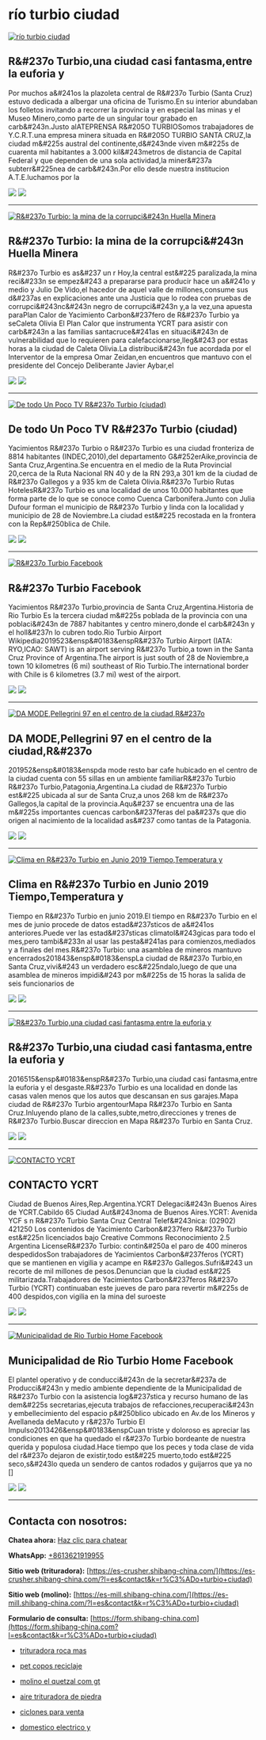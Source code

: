# río turbio ciudad

<a href="https://swt.shibang-china.com/?l=es&img&k=r%C3%ADo+turbio+ciudad" target="_blank">![río turbio ciudad](http://static.shibang-china.com/all-800x300/760.jpg)</a>

## R&#237o Turbio,una ciudad casi fantasma,entre la euforia y
Por muchos a&#241os la plazoleta central de R&#237o Turbio (Santa Cruz) estuvo dedicada a albergar una oficina de Turismo.En su interior abundaban los folletos invitando a recorrer la provincia y en especial las minas y el Museo Minero,como parte de un singular tour grabado en carb&#243n.Justo alATEPRENSA R&#205O TURBIOSomos trabajadores de Y.C.R.T.una empresa minera situada en R&#205O TURBIO SANTA CRUZ,la ciudad m&#225s austral del continente,d&#243nde viven m&#225s de cuarenta mil habitantes a 3.000 kil&#243metros de distancia de Capital Federal y que dependen de una sola actividad,la miner&#237a subterr&#225nea de carb&#243n.Por ello desde nuestra institucion A.T.E.luchamos por la


<a href="https://whatsapp.shibangsoft.com/WhatsApp.php" target="_blank" title="WhatsApp">![](http://static.shibang-china.com/icon/whatsapp.png)</a> <a href="https://swt.shibang-china.com/?l=es&icon&k=r%C3%ADo+turbio+ciudad" target="_blank">![](http://static.shibang-china.com/icon/chat-es.png)</a>

---

<a href="https://swt.shibang-china.com/?l=es&img&k=r%C3%ADo+turbio+ciudad" target="_blank">![R&#237o Turbio: la mina de la corrupci&#243n Huella Minera](http://static.shibang-china.com/all-800x300/1259.jpg)</a>

## R&#237o Turbio: la mina de la corrupci&#243n Huella Minera
R&#237o Turbio es as&#237 un r Hoy,la central est&#225 paralizada,la mina reci&#233n se empez&#243 a prepararse para producir hace un a&#241o y medio y Julio De Vido,el hacedor de aquel valle de millones,consume sus d&#237as en explicaciones ante una Justicia que lo rodea con pruebas de corrupci&#243nc&#243n negro de corrupci&#243n y,a la vez,una apuesta paraPlan Calor de Yacimiento Carbon&#237fero de R&#237o Turbio ya seCaleta Olivia El Plan Calor que instrumenta YCRT para asistir con carb&#243n a las familias santacruce&#241as en situaci&#243n de vulnerabilidad que lo requieren para calefaccionarse,lleg&#243 por estas horas a la ciudad de Caleta Olivia.La distribuci&#243n fue acordada por el Interventor de la empresa Omar Zeidan,en encuentros que mantuvo con el presidente del Concejo Deliberante Javier Aybar,el


<a href="https://whatsapp.shibangsoft.com/WhatsApp.php" target="_blank" title="WhatsApp">![](http://static.shibang-china.com/icon/whatsapp.png)</a> <a href="https://swt.shibang-china.com/?l=es&icon&k=r%C3%ADo+turbio+ciudad" target="_blank">![](http://static.shibang-china.com/icon/chat-es.png)</a>

---

<a href="https://swt.shibang-china.com/?l=es&img&k=r%C3%ADo+turbio+ciudad" target="_blank">![De todo Un Poco TV R&#237o Turbio (ciudad)](http://static.shibang-china.com/all-800x300/1335.jpg)</a>

## De todo Un Poco TV R&#237o Turbio (ciudad)
Yacimientos R&#237o Turbio o R&#237o Turbio es una ciudad fronteriza de 8814 habitantes (INDEC,2010),del departamento G&#252erAike,provincia de Santa Cruz,Argentina.Se encuentra en el medio de la Ruta Provincial 20,cerca de la Ruta Nacional RN 40 y de la RN 293,a 301 km de la ciudad de R&#237o Gallegos y a 935 km de Caleta Olivia.R&#237o Turbio Rutas HotelesR&#237o Turbio es una localidad de unos 10.000 habitantes que forma parte de lo que se conoce como Cuenca Carbonifera.Junto con Julia Dufour forman el municipio de R&#237o Turbio y linda con la localidad y municipio de 28 de Noviembre.La ciudad est&#225 recostada en la frontera con la Rep&#250blica de Chile.


<a href="https://whatsapp.shibangsoft.com/WhatsApp.php" target="_blank" title="WhatsApp">![](http://static.shibang-china.com/icon/whatsapp.png)</a> <a href="https://swt.shibang-china.com/?l=es&icon&k=r%C3%ADo+turbio+ciudad" target="_blank">![](http://static.shibang-china.com/icon/chat-es.png)</a>

---

<a href="https://swt.shibang-china.com/?l=es&img&k=r%C3%ADo+turbio+ciudad" target="_blank">![R&#237o Turbio Facebook](http://static.shibang-china.com/all-800x300/513.jpg)</a>

## R&#237o Turbio Facebook
Yacimientos R&#237o Turbio,provincia de Santa Cruz,Argentina.Historia de Rio Turbio Es la tercera ciudad m&#225s poblada de la provincia con una poblaci&#243n de 7887 habitantes y centro minero,donde el carb&#243n y el holl&#237n lo cubren todo.Rio Turbio Airport Wikipedia2019523&ensp&#0183&enspR&#237o Turbio Airport (IATA: RYO,ICAO: SAWT) is an airport serving R&#237o Turbio,a town in the Santa Cruz Province of Argentina.The airport is just south of 28 de Noviembre,a town 10 kilometres (6 mi) southeast of Rio Turbio.The international border with Chile is 6 kilometres (3.7 mi) west of the airport.


<a href="https://whatsapp.shibangsoft.com/WhatsApp.php" target="_blank" title="WhatsApp">![](http://static.shibang-china.com/icon/whatsapp.png)</a> <a href="https://swt.shibang-china.com/?l=es&icon&k=r%C3%ADo+turbio+ciudad" target="_blank">![](http://static.shibang-china.com/icon/chat-es.png)</a>

---

<a href="https://swt.shibang-china.com/?l=es&img&k=r%C3%ADo+turbio+ciudad" target="_blank">![DA MODE,Pellegrini 97 en el centro de la ciudad,R&#237o](http://static.shibang-china.com/all-800x300/316.jpg)</a>

## DA MODE,Pellegrini 97 en el centro de la ciudad,R&#237o
201952&ensp&#0183&enspda mode resto bar cafe hubicado en el centro de la ciudad cuenta con 55 sillas en un ambiente familiarR&#237o Turbio R&#237o Turbio,Patagonia,Argentina.La ciudad de R&#237o Turbio est&#225 ubicada al sur de Santa Cruz,a unos 268 km de R&#237o Gallegos,la capital de la provincia.Aqu&#237 se encuentra una de las m&#225s importantes cuencas carbon&#237feras del pa&#237s que dio origen al nacimiento de la localidad as&#237 como tantas de la Patagonia.


<a href="https://whatsapp.shibangsoft.com/WhatsApp.php" target="_blank" title="WhatsApp">![](http://static.shibang-china.com/icon/whatsapp.png)</a> <a href="https://swt.shibang-china.com/?l=es&icon&k=r%C3%ADo+turbio+ciudad" target="_blank">![](http://static.shibang-china.com/icon/chat-es.png)</a>

---

<a href="https://swt.shibang-china.com/?l=es&img&k=r%C3%ADo+turbio+ciudad" target="_blank">![Clima en R&#237o Turbio en Junio 2019 Tiempo,Temperatura y](http://static.shibang-china.com/all-800x300/1189.jpg)</a>

## Clima en R&#237o Turbio en Junio 2019 Tiempo,Temperatura y
Tiempo en R&#237o Turbio en junio 2019.El tiempo en R&#237o Turbio en el mes de junio procede de datos estad&#237sticos de a&#241os anteriores.Puede ver las estad&#237sticas climatol&#243gicas para todo el mes,pero tambi&#233n al usar las pesta&#241as para comienzos,mediados y a finales del mes.R&#237o Turbio: una asamblea de mineros mantuvo encerrados201843&ensp&#0183&enspLa ciudad de R&#237o Turbio,en Santa Cruz,vivi&#243 un verdadero esc&#225ndalo,luego de que una asamblea de mineros impidi&#243 por m&#225s de 15 horas la salida de seis funcionarios de


<a href="https://whatsapp.shibangsoft.com/WhatsApp.php" target="_blank" title="WhatsApp">![](http://static.shibang-china.com/icon/whatsapp.png)</a> <a href="https://swt.shibang-china.com/?l=es&icon&k=r%C3%ADo+turbio+ciudad" target="_blank">![](http://static.shibang-china.com/icon/chat-es.png)</a>

---

<a href="https://swt.shibang-china.com/?l=es&img&k=r%C3%ADo+turbio+ciudad" target="_blank">![R&#237o Turbio,una ciudad casi fantasma,entre la euforia y](http://static.shibang-china.com/all-800x300/1456.jpg)</a>

## R&#237o Turbio,una ciudad casi fantasma,entre la euforia y
2016515&ensp&#0183&enspR&#237o Turbio,una ciudad casi fantasma,entre la euforia y el desgaste.R&#237o Turbio es una localidad en donde las casas valen menos que los autos que descansan en sus garajes.Mapa ciudad de R&#237o Turbio argentourMapa R&#237o Turbio en Santa Cruz.Inluyendo plano de la calles,subte,metro,direcciones y trenes de R&#237o Turbio.Buscar direccion en Mapa R&#237o Turbio en Santa Cruz.


<a href="https://whatsapp.shibangsoft.com/WhatsApp.php" target="_blank" title="WhatsApp">![](http://static.shibang-china.com/icon/whatsapp.png)</a> <a href="https://swt.shibang-china.com/?l=es&icon&k=r%C3%ADo+turbio+ciudad" target="_blank">![](http://static.shibang-china.com/icon/chat-es.png)</a>

---

<a href="https://swt.shibang-china.com/?l=es&img&k=r%C3%ADo+turbio+ciudad" target="_blank">![CONTACTO YCRT](http://static.shibang-china.com/all-800x300/326.jpg)</a>

## CONTACTO YCRT
Ciudad de Buenos Aires,Rep.Argentina.YCRT Delegaci&#243n Buenos Aires de YCRT.Cabildo 65 Ciudad Aut&#243noma de Buenos Aires.YCRT: Avenida YCF s n R&#237o Turbio Santa Cruz Central Telef&#243nica: (02902) 421250 Los contenidos de Yacimiento Carbon&#237fero R&#237o Turbio est&#225n licenciados bajo Creative Commons Reconocimiento 2.5 Argentina LicenseR&#237o Turbio: contin&#250a el paro de 400 mineros despedidosSon trabajadores de Yacimientos Carbon&#237feros (YCRT) que se mantienen en vigilia y acampe en R&#237o Gallegos.Sufri&#243 un recorte de mil millones de pesos.Denuncian que la ciudad est&#225 militarizada.Trabajadores de Yacimientos Carbon&#237feros R&#237o Turbio (YCRT) continuaban este jueves de paro para revertir m&#225s de 400 despidos,con vigilia en la mina del suroeste


<a href="https://whatsapp.shibangsoft.com/WhatsApp.php" target="_blank" title="WhatsApp">![](http://static.shibang-china.com/icon/whatsapp.png)</a> <a href="https://swt.shibang-china.com/?l=es&icon&k=r%C3%ADo+turbio+ciudad" target="_blank">![](http://static.shibang-china.com/icon/chat-es.png)</a>

---

<a href="https://swt.shibang-china.com/?l=es&img&k=r%C3%ADo+turbio+ciudad" target="_blank">![Municipalidad de Rio Turbio Home Facebook](http://static.shibang-china.com/all-800x300/1403.jpg)</a>

## Municipalidad de Rio Turbio Home Facebook
El plantel operativo y de conducci&#243n de la secretar&#237a de Producci&#243n y medio ambiente dependiente de la Municipalidad de R&#237o Turbio con la asistencia log&#237stica y recurso humano de las dem&#225s secretarias,ejecuta trabajos de refacciones,recuperaci&#243n y embellecimiento del espacio p&#250blico ubicado en Av.de los Mineros y Avellaneda deMacuto y r&#237o Turbio El Impulso2013426&ensp&#0183&enspCuan triste y doloroso es apreciar las condiciones en que ha quedado el r&#237o Turbio bordeante de nuestra querida y populosa ciudad.Hace tiempo que los peces y toda clase de vida del r&#237o dejaron de existir,todo est&#225 muerto,todo est&#225 seco,s&#243lo queda un sendero de cantos rodados y guijarros que ya no []


<a href="https://whatsapp.shibangsoft.com/WhatsApp.php" target="_blank" title="WhatsApp">![](http://static.shibang-china.com/icon/whatsapp.png)</a> <a href="https://swt.shibang-china.com/?l=es&icon&k=r%C3%ADo+turbio+ciudad" target="_blank">![](http://static.shibang-china.com/icon/chat-es.png)</a>

---
## Contacta con nosotros:

**Chatea ahora:** [Haz clic para chatear](https://swt.shibang-china.com?l=es&contact&k=r%C3%ADo+turbio+ciudad)

**WhatsApp:**  [+8613621919955](https://whatsapp.shibangsoft.com/WhatsApp.php)

**Sitio web (trituradora):** [https://es-crusher.shibang-china.com/](https://es-crusher.shibang-china.com/?l=es&contact&k=r%C3%ADo+turbio+ciudad)

**Sitio web (molino):** [https://es-mill.shibang-china.com/](https://es-mill.shibang-china.com/?l=es&contact&k=r%C3%ADo+turbio+ciudad)

**Formulario de consulta:** [https://form.shibang-china.com](https://form.shibang-china.com?l=es&contact&k=r%C3%ADo+turbio+ciudad)

* [trituradora roca mas](../69/trituradora%20roca%20mas.md)

* [pet copos reciclaje](../76/pet%20copos%20reciclaje.md)

* [molino el quetzal com gt](../72/molino%20el%20quetzal%20com%20gt.md)

* [aire trituradora de piedra](../78/aire%20trituradora%20de%20piedra.md)

* [ciclones para venta](../74/ciclones%20para%20venta.md)

* [domestico electrico y](../79/domestico%20electrico%20y.md)